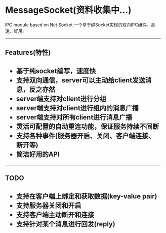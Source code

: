 MessageSocket(资料收集中...)
=============

IPC module based on Net.Socket.一个基于纯Socket实现的双向IPC组件。高速、好用。

<hr/>
<h2>Features(特性)<h2>
<ul>
<li>基于纯socket编写，速度快</li>
<li>支持双向通信，server可以主动给client发送消息，反之亦然</li>
<li>server端支持对client进行分组</li>
<li>server端支持对client进行组内的消息广播</li>
<li>server端支持对所有client进行消息广播</li>
<li>灵活可配置的自动重连功能，保证服务持续不间断</li>
<li>支持各种事件(服务器开启、关闭、客户端连接、断开等)</li>
<li>简洁好用的API</li>
</ul>


<hr/>
<h2>TODO<h2>
<ul>
<li>支持在客户端上绑定和获取数据(key-value pair)</li>
<li>支持服务器关闭和开启</li>
<li>支持客户端主动断开和连接</li>
<li>支持针对某个消息进行回发(reply)</li>
</ul>
